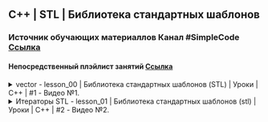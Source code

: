 ﻿## C++ | STL | Библиотека стандартных шаблонов
### Источник обучающих материаллов Канал #SimpleCode [Ссылка](https://www.youtube.com/@SimpleCodeIT/featured)
####  Непосредственный плэйлист занятий [Ссылка](https://www.youtube.com/playlist?list=PLQOaTSbfxUtDWAtIYme5MLZ1l0GTyUYkB)


</details> 

<details>
<summary> 
vector - lesson_00 | Библиотека стандартных шаблонов (STL) | Уроки | C++ | #1 - Видео №1.
</summary>

* [Ссылка на видео - №1](https://www.youtube.com/watch?v=1cKvMZOJeeE&list=PLQOaTSbfxUtDWAtIYme5MLZ1l0GTyUYkB&index=1&t=1s)

</details>

<details>
<summary> 
Итераторы STL - lesson_01 | Библиотека стандартных шаблонов (stl) | Уроки | C++ | #2 - Видео №2.
</summary>

* [Ссылка на видео - №2](https://www.youtube.com/watch?v=jLPqLW2Bp_w&list=PLQOaTSbfxUtDWAtIYme5MLZ1l0GTyUYkB&index=2)

</details> 